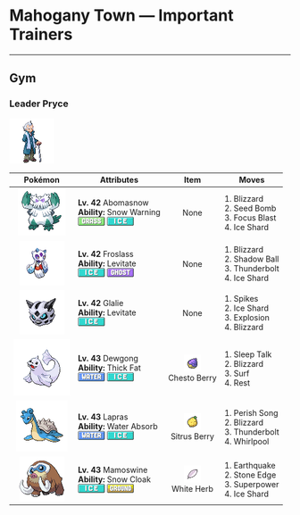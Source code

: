 # Mahogany Town — Important Trainers


---

## Gym

### Leader Pryce

![Leader Pryce](../../assets/important_trainers/pryce.png "Leader Pryce")

| Pokémon | Attributes | Item | Moves |
|:-------:|------------|:----:|-------|
| ![Abomasnow](../../assets/sprites/abomasnow/front.gif "It lives a quiet life on mountains that are perpetually covered in snow. It hides itself by whipping up blizzards.") | **Lv. 42** Abomasnow<br>**Ability:** <span class="tooltip" title="The Pokémon summons a hailstorm in battle.">Snow Warning</span><br>![grass](../../assets/types/grass.png "Grass") ![ice](../../assets/types/ice.png "Ice") | None | 1. <span class="tooltip" title="A howling blizzard is summoned to strike the foe. It may also freeze the target solid.">Blizzard</span><br>2. <span class="tooltip" title="The user slams a barrage of hard- shelled seeds down on the foe from above.">Seed Bomb</span><br>3. <span class="tooltip" title="The user heightens its mental focus and unleashes its power. It may also lower the target’s Sp. Def.">Focus Blast</span><br>4. <span class="tooltip" title="The user flash freezes chunks of ice and hurls them. This move always goes first.">Ice Shard</span> |
| ![Froslass](../../assets/sprites/froslass/front.gif "Legends in snowy regions say that a woman who was lost on an icy mountain was reborn as FROSLASS.") | **Lv. 42** Froslass<br>**Ability:** <span class="tooltip" title="Gives full immunity to all Ground-type moves.">Levitate</span><br>![ice](../../assets/types/ice.png "Ice") ![ghost](../../assets/types/ghost.png "Ghost") | None | 1. <span class="tooltip" title="A howling blizzard is summoned to strike the foe. It may also freeze the target solid.">Blizzard</span><br>2. <span class="tooltip" title="The user hurls a shadowy blob at the foe. It may also lower the foe’s Sp. Def stat.">Shadow Ball</span><br>3. <span class="tooltip" title="A strong electric blast is loosed at the foe. It may also leave the foe paralyzed.">Thunderbolt</span><br>4. <span class="tooltip" title="The user flash freezes chunks of ice and hurls them. This move always goes first.">Ice Shard</span> |
| ![Glalie](../../assets/sprites/glalie/front.gif "It can instantly freeze moisture in the atmosphere. It uses this power to freeze its foes.") | **Lv. 42** Glalie<br>**Ability:** <span class="tooltip" title="Gives full immunity to all Ground-type moves.">Levitate</span><br>![ice](../../assets/types/ice.png "Ice") | None | 1. <span class="tooltip" title="The user lays a trap of spikes at the foe’s feet. The trap hurts foes that switch into battle.">Spikes</span><br>2. <span class="tooltip" title="The user flash freezes chunks of ice and hurls them. This move always goes first.">Ice Shard</span><br>3. <span class="tooltip" title="The user explodes to inflict damage on all Pokémon in battle. The user faints upon using this move.">Explosion</span><br>4. <span class="tooltip" title="A howling blizzard is summoned to strike the foe. It may also freeze the target solid.">Blizzard</span> |
| ![Dewgong](../../assets/sprites/dewgong/front.gif "Its streamlined body has little drag in water. The colder the temperature, the friskier it gets.") | **Lv. 43** Dewgong<br>**Ability:** <span class="tooltip" title="Ups resistance to Fire-​ and Ice-type moves.">Thick Fat</span><br>![water](../../assets/types/water.png "Water") ![ice](../../assets/types/ice.png "Ice") | ![Chesto Berry](../../assets/items/chesto_berry.png "Chesto Berry")<br><span class="tooltip" title="It may be used or held by a Pokémon to recover from sleep.">Chesto Berry</span> | 1. <span class="tooltip" title="While it is asleep, the user randomly uses one of the moves it knows. ">Sleep Talk</span><br>2. <span class="tooltip" title="A howling blizzard is summoned to strike the foe. It may also freeze the target solid.">Blizzard</span><br>3. <span class="tooltip" title="It swamps the entire battlefield with a giant wave. It can also be used for crossing water.">Surf</span><br>4. <span class="tooltip" title="The user goes to sleep for two turns. It fully restores the user’s HP and heals any status problem.">Rest</span> |
| ![Lapras](../../assets/sprites/lapras/front.gif "They have gentle hearts. Because they rarely fight, many have been caught. Their number has dwindled.") | **Lv. 43** Lapras<br>**Ability:** <span class="tooltip" title="Restores HP if hit by a Water-type move.">Water Absorb</span><br>![water](../../assets/types/water.png "Water") ![ice](../../assets/types/ice.png "Ice") | ![Sitrus Berry](../../assets/items/sitrus_berry.png "Sitrus Berry")<br><span class="tooltip" title="It may be used or held by a Pokémon to heal the user’s HP a little.">Sitrus Berry</span> | 1. <span class="tooltip" title="Any Pokémon that hears this song faints in three turns, unless it switches out of battle.">Perish Song</span><br>2. <span class="tooltip" title="A howling blizzard is summoned to strike the foe. It may also freeze the target solid.">Blizzard</span><br>3. <span class="tooltip" title="A strong electric blast is loosed at the foe. It may also leave the foe paralyzed.">Thunderbolt</span><br>4. <span class="tooltip" title="Traps the foe inside a whirlpool that lasts for two to five turns. The user can pass through whirlpools.">Whirlpool</span> |
| ![Mamoswine](../../assets/sprites/mamoswine/front.gif "A frozen MAMOSWINE was dug from ice dating back 10,000 years. This Pokémon has been around a long, long, long time.") | **Lv. 43** Mamoswine<br>**Ability:** <span class="tooltip" title="Raises evasion in a hailstorm.">Snow Cloak</span><br>![ice](../../assets/types/ice.png "Ice") ![ground](../../assets/types/ground.png "Ground") | ![White Herb](../../assets/items/white_herb.png "White Herb")<br><span class="tooltip" title="An item to be held by a Pokémon. It restores any lowered stat in battle. It can be used only once.">White Herb</span> | 1. <span class="tooltip" title="The user sets off an earthquake that hits all the Pokémon in the battle. ">Earthquake</span><br>2. <span class="tooltip" title="The user stabs the foe with a sharpened stone. It has a high critical-hit ratio. ">Stone Edge</span><br>3. <span class="tooltip" title="The user attacks the foe with great power. However, it also lowers the user’s Attack and Defense.">Superpower</span><br>4. <span class="tooltip" title="The user flash freezes chunks of ice and hurls them. This move always goes first.">Ice Shard</span> |


